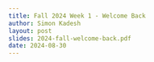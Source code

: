 ```yaml
---
title: Fall 2024 Week 1 - Welcome Back
author: Simon Kadesh
layout: post
slides: 2024-fall-welcome-back.pdf
date: 2024-08-30
---
```


